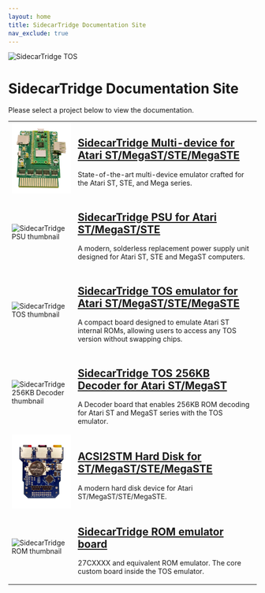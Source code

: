 ```yaml
---
layout: home
title: SidecarTridge Documentation Site
nav_exclude: true
---
```



![SidecarTridge TOS](/assets/images/SIDECARTRIDGE_TEXT_1920x416_BLACK.png)

# SidecarTridge Documentation Site

Please select a project below to view the documentation.

<table style="border-collapse: collapse; border: 0;">
    <tr>
        <td style="border: none;">
            <img src="/sidecartridge-multidevice/assets/images/BOARD-3.1-PICOW-PERSPECTIVE.png" alt="SidecarTridge multi-device thumbnail" style="vertical-align: middle; width: 128px"> 
        </td>
        <td style="border: none;">
            <h2><a href="/sidecartridge-multidevice/">SidecarTridge Multi-device for Atari ST/MegaST/STE/MegaSTE</a></h2>
            <p>State-of-the-art multi-device emulator crafted for the Atari ST, STE, and Mega series.</p>
        </td>
    </tr>
    <tr>
        <td style="border: none;">
            <img src="/sidecartridge-psu/assets/images/psu_kit_top-thumbnail.png" alt="SidecarTridge PSU thumbnail" style="vertical-align: middle; width: 128px"> 
        </td>
        <td style="border: none;">
            <h2><a href="/sidecartridge-psu/">SidecarTridge PSU for Atari ST/MegaST/STE</a></h2>
            <p>A modern, solderless replacement power supply unit designed for Atari ST, STE and MegaST computers.</p>
        </td>
    </tr>
    <tr>
        <td style="border: none;">
            <img src="/sidecartridge-tos/assets/images/sidecartridge-kit-thumbnail.png" alt="SidecarTridge TOS thumbnail" style="vertical-align: middle; width: 128px"> 
        </td>
        <td style="border: none;">
            <h2><a href="/sidecartridge-tos/">SidecarTridge TOS emulator for Atari ST/MegaST/STE/MegaSTE</a></h2>
            <p>A compact board designed to emulate Atari ST internal ROMs, allowing users to access any TOS version without swapping chips.</p>
        </td>
    </tr>
    <tr>
        <td style="border: none;">
            <img src="/sidecartridge-tos-256kb-decoder/assets/images/256KB-DECODER-BOXED-KIT.png" alt="SidecarTridge 256KB Decoder thumbnail" style="vertical-align: middle; width: 128px"> 
        </td>
        <td style="border: none;">
            <h2><a href="/sidecartridge-tos-256kb-decoder/">SidecarTridge TOS 256KB Decoder for Atari ST/MegaST</a></h2>
            <p>A Decoder board that enables 256KB ROM decoding for Atari ST and MegaST series with the TOS emulator.</p>
        </td>
    </tr>
    <tr>
        <td style="border: none;">
            <img src="/acsi2stm-atari-st/assets/images/ACSI2STM2-SDCARDS-BATTERY-TOP.png"  alt="ACSI2STM HD thumbnail" style="vertical-align: middle; width: 128px"> 
        </td>
        <td style="border: none;">
            <h2><a href="/acsi2stm-atari-st/">ACSI2STM Hard Disk for ST/MegaST/STE/MegaSTE</a></h2>
            <p>A modern hard disk device for Atari ST/MegaST/STE/MegaSTE.</p>
        </td>
    </tr>
    <tr>
        <td style="border: none;">
            <img src="/sidecartridge-rom/assets/images/sidecartridge_rom_pinout_diagram.png" alt="SidecarTridge ROM thumbnail" style="vertical-align: middle; width: 128px"> 
        </td>
        <td style="border: none;">
            <h2><a href="/sidecartridge-rom/">SidecarTridge ROM emulator board</a></h2>
            <p>27CXXXX and equivalent ROM emulator. The core custom board inside the TOS emulator.</p>
        </td>
    </tr>
</table>
